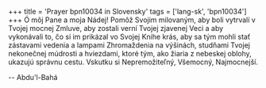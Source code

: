 +++
title = 'Prayer bpn10034 in Slovensky'
tags = ['lang-sk', 'bpn10034']
+++
Ó môj Pane a moja Nádej! Pomôž Svojim milovaným, aby boli vytrvalí v Tvojej mocnej Zmluve, aby zostali verní Tvojej zjavenej Veci a aby vykonávali to, čo si im prikázal vo Svojej Knihe krás, aby sa tým mohli stať zástavami vedenia a lampami Zhromaždenia na výšinách, studňami Tvojej nekonečnej múdrosti a hviezdami, ktoré tým, ako žiaria z nebeskej oblohy, ukazujú správnu cestu.
Vskutku si Nepremožiteľný, Všemocný, Najmocnejší.

-- Abdu'l-Bahá
